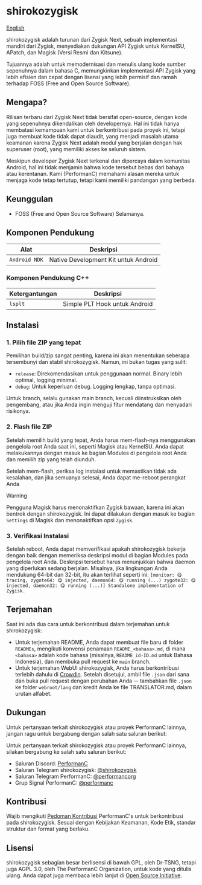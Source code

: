 # shirokozygisk

[English](https://github.com/PerformanC/shirokozygisk)

shirokozygisk adalah turunan dari Zygisk Next, sebuah implementasi mandiri dari Zygisk, menyediakan dukungan API Zygisk untuk KernelSU, APatch, dan Magisk (Versi Resmi dan Kitsune).

Tujuannya adalah untuk memodernisasi dan menulis ulang kode sumber sepenuhnya dalam bahasa C, memungkinkan implementasi API Zygisk yang lebih efisien dan cepat dengan lisensi yang lebih permisif dan ramah terhadap FOSS (Free and Open Source Software).

## Mengapa?

Rilisan terbaru dari Zygisk Next tidak bersifat open-source, dengan kode yang sepenuhnya dikendalikan oleh developernya. Hal ini tidak hanya membatasi kemampuan kami untuk berkontribusi pada proyek ini, tetapi juga membuat kode tidak dapat diaudit, yang menjadi masalah utama keamanan karena Zygisk Next adalah modul yang berjalan dengan hak superuser (root), yang memiliki akses ke seluruh sistem.

Meskipun developer Zygisk Next terkenal dan dipercaya dalam komunitas Android, hal ini tidak menjamin bahwa kode tersebut bebas dari bahaya atau kerentanan. Kami (PerformanC) memahami alasan mereka untuk menjaga kode tetap tertutup, tetapi kami memiliki pandangan yang berbeda.

## Keunggulan

- FOSS (Free and Open Source Software) Selamanya.

## Komponen Pendukung

| Alat             | Deskripsi                                  |
|------------------|--------------------------------------------|
| `Android NDK`    | Native Development Kit untuk Android      |

### Komponen Pendukung C++

| Ketergantungan | Deskripsi                      |
|----------------|---------------------------------|
| `lsplt`        | Simple PLT Hook untuk Android |

## Instalasi

### 1. Pilih file ZIP yang tepat

Pemilihan build/zip sangat penting, karena ini akan menentukan seberapa tersembunyi dan stabil shirokozygisk. Namun, ini bukan tugas yang sulit:

- `release`: Direkomendasikan untuk penggunaan normal. Binary lebih optimal, logging minimal.
- `debug`: Untuk keperluan debug. Logging lengkap, tanpa optimasi.

Untuk branch, selalu gunakan main branch, kecuali diinstruksikan oleh pengembang, atau jika Anda ingin menguji fitur mendatang dan menyadari risikonya.

### 2. Flash file ZIP

Setelah memilih build yang tepat, Anda harus mem-flash-nya menggunakan pengelola root Anda saat ini, seperti Magisk atau KernelSU. Anda dapat melakukannya dengan masuk ke bagian Modules di pengelola root Anda dan memilih zip yang telah diunduh.

Setelah mem-flash, periksa log instalasi untuk memastikan tidak ada kesalahan, dan jika semuanya selesai, Anda dapat me-reboot perangkat Anda

> [!WARNING]
> Pengguna Magisk harus menonaktifkan Zygisk bawaan, karena ini akan bentrok dengan shirokozygisk. Ini dapat dilakukan dengan masuk ke bagian `Settings` di Magisk dan menonaktifkan opsi `Zygisk`.

### 3. Verifikasi Instalasi

Setelah reboot, Anda dapat memverifikasi apakah shirokozygisk bekerja dengan baik dengan memeriksa deskripsi modul di bagian Modules pada pengelola root Anda. Deskripsi tersebut harus menunjukkan bahwa daemon yang diperlukan sedang berjalan. Misalnya, jika lingkungan Anda mendukung 64-bit dan 32-bit, itu akan terlihat seperti ini:
`[monitor: 😋 tracing, zygote64: 😋 injected, daemon64: 😋 running (...) zygote32: 😋 injected, daemon32: 😋 running (...)] Standalone implementation of Zygisk.`

## Terjemahan

Saat ini ada dua cara untuk berkontribusi dalam terjemahan untuk shirokozygisk:

- Untuk terjemahan README, Anda dapat membuat file baru di folder `READMEs`, mengikuti konvensi penamaan `README_<bahasa>.md`, di mana `<bahasa>` adalah kode bahasa (misalnya, `README_id-ID.md` untuk Bahasa Indonesia), dan membuka pull request ke `main` branch.
- Untuk terjemahan WebUI shirokozygisk, Anda harus berkontribusi terlebih dahulu di [Crowdin](https://crowdin.com/project/shirokozygisk). Setelah disetujui, ambil file `.json` dari sana dan buka pull request dengan perubahan Anda -- tambahkan file `.json` ke folder `webroot/lang` dan kredit Anda ke file TRANSLATOR.md, dalam urutan alfabet.

## Dukungan

Untuk pertanyaan terkait shirokozygisk atau proyek PerformanC lainnya, jangan ragu untuk bergabung dengan salah satu saluran berikut:

Untuk pertanyaan terkait shirokozygisk atau proyek PerformanC lainnya, silakan bergabung ke salah satu saluran berikut:

- Saluran Discord: [PerformanC](https://discord.gg/uPveNfTuCJ)
- Saluran Telegram shirokozygisk: [@shirokozygisk](https://t.me/shirokozygisk)
- Saluran Telegram PerformanC: [@performancorg](https://t.me/performancorg)
- Grup Signal PerformanC: [@performanc](https://signal.group/#CjQKID3SS8N5y4lXj3VjjGxVJnzNsTIuaYZjj3i8UhipAS0gEhAedxPjT5WjbOs6FUuXptcT)

## Kontribusi

Wajib mengikuti [Pedoman Kontribusi](https://github.com/PerformanC/contributing) PerformanC's untuk berkontribusi pada shirokozygisk. Sesuai dengan Kebijakan Keamanan, Kode Etik, standar struktur dan format yang berlaku.

## Lisensi

shirokozygisk sebagian besar berlisensi di bawah GPL, oleh Dr-TSNG, tetapi juga AGPL 3.0, oleh The PerformanC Organization, untuk kode yang ditulis ulang. Anda dapat juga membaca lebih lanjut di [Open Source Initiative](https://opensource.org/licenses/AGPL-3.0).
